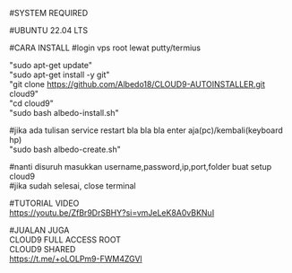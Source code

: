 #SYSTEM REQUIRED

#UBUNTU 22.04 LTS

#CARA INSTALL
#login vps root lewat putty/termius

"sudo apt-get update" <br>
"sudo apt-get install -y git" <br>
"git clone https://github.com/Albedo18/CLOUD9-AUTOINSTALLER.git cloud9" <br>
"cd cloud9" <br>
"sudo bash albedo-install.sh" <br><p>

#jika ada tulisan service restart bla bla bla enter aja(pc)/kembali(keyboard hp) <br>
"sudo bash albedo-create.sh" <br><p>

#nanti disuruh masukkan username,password,ip,port,folder buat setup cloud9<br>
#jika sudah selesai, close terminal<p>

#TUTORIAL VIDEO <br>
https://youtu.be/ZfBr9DrSBHY?si=vmJeLeK8A0vBKNuI

#JUALAN JUGA <br>
CLOUD9 FULL ACCESS ROOT <br>
CLOUD9 SHARED <br>
https://t.me/+oLOLPm9-FWM4ZGVl
